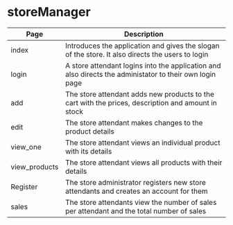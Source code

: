 # storeManager

|Page | Description|
| ---| ---|
| index| Introduces the application and gives the slogan of the store. It also directs the users to login|
| login | A store attendant logins into the application and also directs the administator to their own login page|
| add | The store attendant adds new products to the cart with the prices, description and amount in stock|
| edit | The store attendant makes changes to the product details |
| view_one | The store attendant views an individual product with its details |
| view_products| The store attendant views all products with their details |
| Register | The store administrator registers new store attendants and creates an account for them |
| sales | The store attendants view the number of sales per attendant and the total number of sales|



